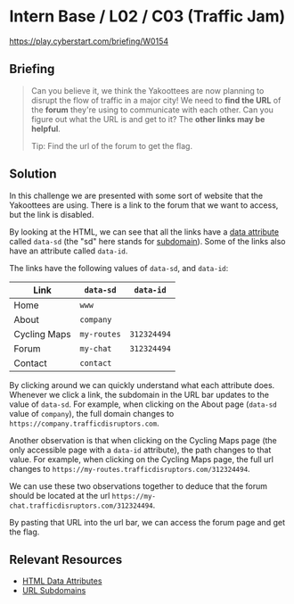 # Intern Base / L02 / C03 (Traffic Jam)

https://play.cyberstart.com/briefing/W0154

## Briefing

> Can you believe it, we think the Yakoottees are now planning to disrupt the flow of traffic in a major city! We need to **find the URL** of the **forum** they're using to communicate with each other. Can you figure out what the URL is and get to it? The **other links may be helpful**.
>
> Tip: Find the url of the forum to get the flag.

## Solution

In this challenge we are presented with some sort of website that the Yakoottees are using. There is a link to the forum that we want to access, but the link is disabled.

By looking at the HTML, we can see that all the links have a [data attribute](https://developer.mozilla.org/en-US/docs/Learn/HTML/Howto/Use_data_attributes) called `data-sd` (the "sd" here stands for [subdomain](https://en.wikipedia.org/wiki/Subdomain)). Some of the links also have an attribute called `data-id`.

The links have the following values of `data-sd`, and `data-id`:

| Link         | `data-sd`   | `data-id`   |
| ------------ | ----------- | ----------- |
| Home         | `www`       |             |
| About        | `company`   |             |
| Cycling Maps | `my-routes` | `312324494` |
| Forum        | `my-chat`   | `312324494` |
| Contact      | `contact`   |             |

By clicking around we can quickly understand what each attribute does. Whenever we click a link, the subdomain in the URL bar updates to the value of `data-sd`. For example, when clicking on the About page (`data-sd` value of `company`), the full domain changes to `https://company.trafficdisruptors.com`.

Another observation is that when clicking on the Cycling Maps page (the only accessible page with a `data-id` attribute), the path changes to that value. For example, when clicking on the Cycling Maps page, the full url changes to `https://my-routes.trafficdisruptors.com/312324494`.

We can use these two observations together to deduce that the forum should be located at the url `https://my-chat.trafficdisruptors.com/312324494`.

By pasting that URL into the url bar, we can access the forum page and get the flag.

## Relevant Resources

-   [HTML Data Attributes](https://developer.mozilla.org/en-US/docs/Learn/HTML/Howto/Use_data_attributes)
-   [URL Subdomains](https://en.wikipedia.org/wiki/Subdomain)
